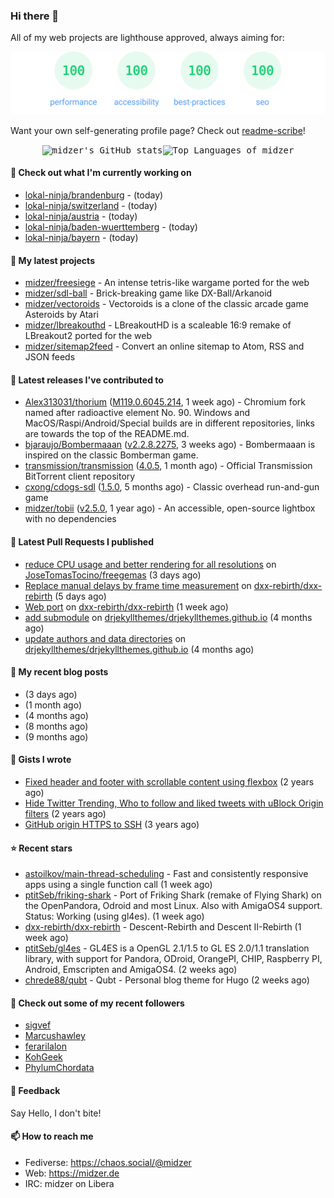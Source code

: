 ### Hi there 👋

All of my web projects are lighthouse approved, always aiming for:

<p align="center">
  <kbd><img src="https://github.com/midzer/midzer/blob/master/lighthouse.svg" alt="Lighthouse score 100s"></kbd>
</p>

Want your own self-generating profile page? Check out [readme-scribe](https://github.com/muesli/readme-scribe)!

<p align="center">
  <kbd><img src="https://github-readme-stats.vercel.app/api?username=midzer&show_icons=true&hide_title=true&hide_border=true&theme=tokyonight" alt="midzer's GitHub stats"><img height="165" src="https://github-readme-stats.vercel.app/api/top-langs/?username=midzer&layout=compact&langs_count=8&hide_border=true&theme=tokyonight" alt="Top Languages of midzer"></kbd>
</p>

#### 👷 Check out what I'm currently working on

- [lokal-ninja/brandenburg](https://github.com/lokal-ninja/brandenburg) -  (today)
- [lokal-ninja/switzerland](https://github.com/lokal-ninja/switzerland) -  (today)
- [lokal-ninja/austria](https://github.com/lokal-ninja/austria) -  (today)
- [lokal-ninja/baden-wuerttemberg](https://github.com/lokal-ninja/baden-wuerttemberg) -  (today)
- [lokal-ninja/bayern](https://github.com/lokal-ninja/bayern) -  (today)

#### 🌱 My latest projects

- [midzer/freesiege](https://github.com/midzer/freesiege) - An intense tetris-like wargame ported for the web
- [midzer/sdl-ball](https://github.com/midzer/sdl-ball) - Brick-breaking game like DX-Ball/Arkanoid
- [midzer/vectoroids](https://github.com/midzer/vectoroids) - Vectoroids is a clone of the classic arcade game Asteroids by Atari
- [midzer/lbreakouthd](https://github.com/midzer/lbreakouthd) - LBreakoutHD is a scaleable 16:9 remake of LBreakout2 ported for the web
- [midzer/sitemap2feed](https://github.com/midzer/sitemap2feed) - Convert an online sitemap to Atom, RSS and JSON feeds

#### 🔭 Latest releases I've contributed to

- [Alex313031/thorium](https://github.com/Alex313031/thorium) ([M119.0.6045.214](https://github.com/Alex313031/thorium/releases/tag/M119.0.6045.214), 1 week ago) - Chromium fork named after radioactive element No. 90. Windows and MacOS/Raspi/Android/Special builds are in different repositories, links are towards the top of the README.md.
- [bjaraujo/Bombermaaan](https://github.com/bjaraujo/Bombermaaan) ([v2.2.8.2275](https://github.com/bjaraujo/Bombermaaan/releases/tag/v2.2.8.2275), 3 weeks ago) - Bombermaaan is inspired on the classic Bomberman game.
- [transmission/transmission](https://github.com/transmission/transmission) ([4.0.5](https://github.com/transmission/transmission/releases/tag/4.0.5), 1 month ago) - Official Transmission BitTorrent client repository
- [cxong/cdogs-sdl](https://github.com/cxong/cdogs-sdl) ([1.5.0](https://github.com/cxong/cdogs-sdl/releases/tag/1.5.0), 5 months ago) - Classic overhead run-and-gun game
- [midzer/tobii](https://github.com/midzer/tobii) ([v2.5.0](https://github.com/midzer/tobii/releases/tag/v2.5.0), 1 year ago) - An accessible, open-source lightbox with no dependencies

#### 🔨 Latest Pull Requests I published

- [reduce CPU usage and better rendering for all resolutions](https://github.com/JoseTomasTocino/freegemas/pull/42) on [JoseTomasTocino/freegemas](https://github.com/JoseTomasTocino/freegemas) (3 days ago)
- [Replace manual delays by frame time measurement](https://github.com/dxx-rebirth/dxx-rebirth/pull/750) on [dxx-rebirth/dxx-rebirth](https://github.com/dxx-rebirth/dxx-rebirth) (5 days ago)
- [Web port](https://github.com/dxx-rebirth/dxx-rebirth/pull/746) on [dxx-rebirth/dxx-rebirth](https://github.com/dxx-rebirth/dxx-rebirth) (1 week ago)
- [add submodule](https://github.com/drjekyllthemes/drjekyllthemes.github.io/pull/9) on [drjekyllthemes/drjekyllthemes.github.io](https://github.com/drjekyllthemes/drjekyllthemes.github.io) (4 months ago)
- [update authors and data directories](https://github.com/drjekyllthemes/drjekyllthemes.github.io/pull/8) on [drjekyllthemes/drjekyllthemes.github.io](https://github.com/drjekyllthemes/drjekyllthemes.github.io) (4 months ago)

#### 📜 My recent blog posts

- [](https://midzer.de/the-future-is-remix) (3 days ago)
- [](https://midzer.de/obatzda) (1 month ago)
- [](https://midzer.de/how-to-disrupt-an-online-conversation-legally) (4 months ago)
- [](https://midzer.de/eierlikoerkuchen) (8 months ago)
- [](https://midzer.de/a-short-guideline-for-getting-stuff-done-without-ai) (9 months ago)

#### 📓 Gists I wrote

- [Fixed header and footer with scrollable content using flexbox](https://gist.github.com/3893ce8c0bec6f805ec1a7bb3269775d) (2 years ago)
- [Hide Twitter Trending, Who to follow and liked tweets with uBlock Origin filters](https://gist.github.com/1afc39bdf5adbfe0020d1c2212b76b87) (2 years ago)
- [GitHub origin HTTPS to SSH](https://gist.github.com/3ceba8ad7d956e02d9e920b121d8d059) (3 years ago)

#### ⭐ Recent stars

- [astoilkov/main-thread-scheduling](https://github.com/astoilkov/main-thread-scheduling) - Fast and consistently responsive apps using a single function call (1 week ago)
- [ptitSeb/friking-shark](https://github.com/ptitSeb/friking-shark) - Port of Friking Shark (remake of Flying Shark) on the OpenPandora, Odroid and most Linux. Also with AmigaOS4 support. Status: Working (using gl4es). (1 week ago)
- [dxx-rebirth/dxx-rebirth](https://github.com/dxx-rebirth/dxx-rebirth) - Descent-Rebirth and Descent II-Rebirth (1 week ago)
- [ptitSeb/gl4es](https://github.com/ptitSeb/gl4es) - GL4ES is a OpenGL 2.1/1.5 to GL ES 2.0/1.1 translation library, with support for Pandora, ODroid, OrangePI, CHIP, Raspberry PI, Android, Emscripten and AmigaOS4. (2 weeks ago)
- [chrede88/qubt](https://github.com/chrede88/qubt) - Qubt - Personal blog theme for Hugo (2 weeks ago)

#### 👯 Check out some of my recent followers

- [sigvef](https://github.com/sigvef)
- [Marcushawley](https://github.com/Marcushawley)
- [ferarilalon](https://github.com/ferarilalon)
- [KohGeek](https://github.com/KohGeek)
- [PhylumChordata](https://github.com/PhylumChordata)

#### 💬 Feedback

Say Hello, I don't bite!

#### 📫 How to reach me

- Fediverse: https://chaos.social/@midzer
- Web: https://midzer.de
- IRC: midzer on Libera
